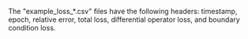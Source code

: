 The "example_loss_*.csv" files have the following headers: timestamp, epoch, relative error, total loss, differential operator loss, and boundary condition loss. 
